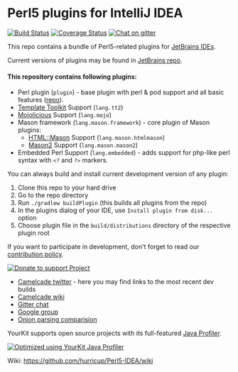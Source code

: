 # Perl5 plugins for IntelliJ IDEA

[![Build Status](https://travis-ci.org/Camelcade/Perl5-IDEA.svg?branch=master)](https://travis-ci.org/Camelcade/Perl5-IDEA) 
[![Coverage Status](https://coveralls.io/repos/github/Camelcade/Perl5-IDEA/badge.svg?branch=master)](https://coveralls.io/github/Camelcade/Perl5-IDEA?branch=master)
[![Chat on gitter](https://badges.gitter.im/Camelcade/Perl5-IDEA.png)](https://gitter.im/IntelliJ-Plugin-Perl5/Lobby)

This repo contains a bundle of Perl5-related plugins for [JetBrains IDEs](https://www.jetbrains.com/). 

Current versions of plugins may be found in [JetBrains repo](https://plugins.jetbrains.com/).

#### This repository contains following plugins:

- Perl plugin (`plugin`) - base plugin with perl & pod support and all basic features ([repo](https://plugins.jetbrains.com/plugin/7796-perl)).
- [Template Toolkit](http://www.template-toolkit.org/) Support (`lang.tt2`)
- [Mojolicious](https://mojolicious.org/) Support (`lang.mojo`) 
- Mason framework (`lang.mason.framework`) - core plugin of Mason plugins:
  - [HTML::Mason](https://metacpan.org/pod/HTML::Mason) Support (`lang.mason.htmlmason`) 
  - [Mason2](https://metacpan.org/pod/Mason) Support (`lang.mason.mason2`) 
- Embedded Perl Support (`lang.embedded`) - adds support for php-like perl syntax with `<?` and `?>` markers.

You can always build and install current development version of any plugin:

1. Clone this repo to your hard drive
2. Go to the repo directory
3. Run `./gradlew buildPlugin` (this builds all plugins from the repo)
4. In the plugins dialog of your IDE, use `Install plugin from disk...` option
5. Choose plugin file in the `build/distributions` directory of the respective plugin root  

If you want to participate in development, don't forget to read our [contribution policy](https://github.com/hurricup/Perl5-IDEA/wiki/Contribution-policy).

[![Donate to support Project](https://www.paypalobjects.com/en_US/GB/i/btn/btn_donateCC_LG.gif)](https://www.paypal.com/cgi-bin/webscr?cmd=_s-xclick&hosted_button_id=HJCUADZKY5G7E)

* [Camelcade twitter](https://twitter.com/CamelcadeIDE) - here you may find links to the most recent dev builds
* [Camelcade wiki](https://github.com/hurricup/Perl5-IDEA/wiki)
* [Gitter chat](https://gitter.im/IntelliJ-Plugin-Perl5/Lobby)
* [Google group](https://groups.google.com/forum/#!forum/camelcade)
* [Onion parsing comparision](http://evstigneev.com/onion_all.png)

YourKit supports open source projects with its full-featured <a href="https://www.yourkit.com/java/profiler/index.jsp">Java Profiler</a>.

[![Optimized using YourKit Java Profiler](https://www.yourkit.com/images/yklogo.png)](https://www.yourkit.com/java/profiler/index.jsp)

Wiki: https://github.com/hurricup/Perl5-IDEA/wiki
